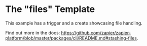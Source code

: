 # The "files" Template

This example has a trigger and a create showcasing file handling.

Find out more in the docs: https://github.com/zapier/zapier-platform/blob/master/packages/cli/README.md#stashing-files.
